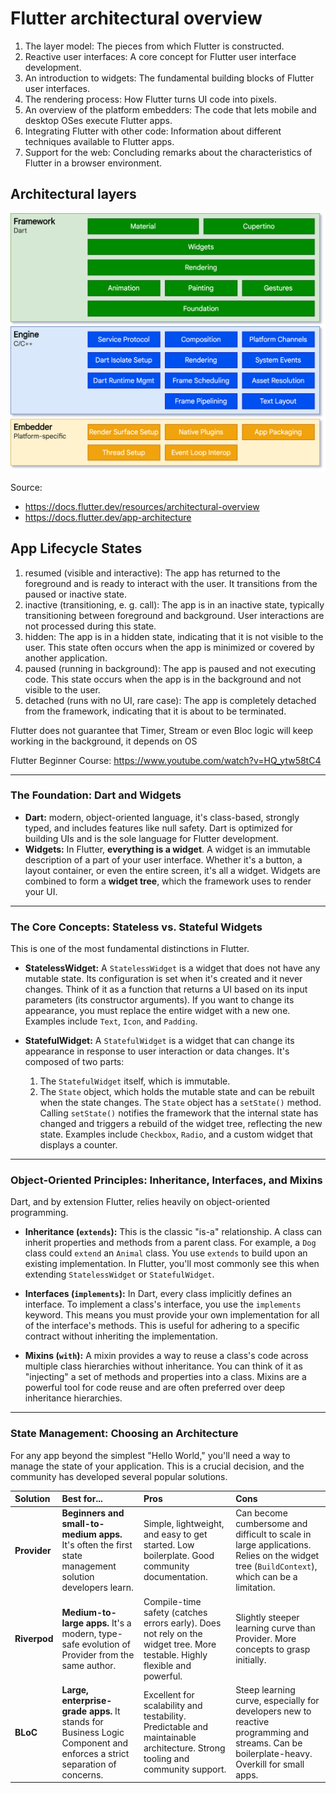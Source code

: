 # Flutter architectural overview

1. The layer model: The pieces from which Flutter is constructed.
2. Reactive user interfaces: A core concept for Flutter user interface development.
3. An introduction to widgets: The fundamental building blocks of Flutter user interfaces.
4. The rendering process: How Flutter turns UI code into pixels.
5. An overview of the platform embedders: The code that lets mobile and desktop OSes execute Flutter apps.
6. Integrating Flutter with other code: Information about different techniques available to Flutter apps.
7. Support for the web: Concluding remarks about the characteristics of Flutter in a browser environment.

## Architectural layers
![alt text](/docs/archdiagram.png)

Source: 
- https://docs.flutter.dev/resources/architectural-overview
- https://docs.flutter.dev/app-architecture

## App Lifecycle States

1. resumed (visible and interactive): The app has returned to the foreground and is ready to interact with the user. It transitions from the paused or inactive state.
2. inactive (transitioning, e. g. call): The app is in an inactive state, typically transitioning between foreground and background. User interactions are not processed during this state.
3. hidden: The app is in a hidden state, indicating that it is not visible to the user. This state often occurs when the app is minimized or covered by another application.
4. paused (running in background): The app is paused and not executing code. This state occurs when the app is in the background and not visible to the user.
5. detached (runs with no UI, rare case): The app is completely detached from the framework, indicating that it is about to be terminated.

Flutter does not guarantee that Timer, Stream or even Bloc logic will keep working in the background, it depends on OS

Flutter Beginner Course: https://www.youtube.com/watch?v=HQ_ytw58tC4

---

### The Foundation: Dart and Widgets

* **Dart:** modern, object-oriented language, it's class-based, strongly typed, and includes features like null safety. Dart is optimized for building UIs and is the sole language for Flutter development.
* **Widgets:** In Flutter, **everything is a widget**. A widget is an immutable description of a part of your user interface. Whether it's a button, a layout container, or even the entire screen, it's all a widget. Widgets are combined to form a **widget tree**, which the framework uses to render your UI.

---

### The Core Concepts: Stateless vs. Stateful Widgets

This is one of the most fundamental distinctions in Flutter.

* **StatelessWidget:** A `StatelessWidget` is a widget that does not have any mutable state. Its configuration is set when it's created and it never changes. Think of it as a function that returns a UI based on its input parameters (its constructor arguments). If you want to change its appearance, you must replace the entire widget with a new one. Examples include `Text`, `Icon`, and `Padding`.

* **StatefulWidget:** A `StatefulWidget` is a widget that can change its appearance in response to user interaction or data changes. It's composed of two parts:
    1.  The `StatefulWidget` itself, which is immutable.
    2.  The `State` object, which holds the mutable state and can be rebuilt when the state changes.
        The `State` object has a `setState()` method. Calling `setState()` notifies the framework that the internal state has changed and triggers a rebuild of the widget tree, reflecting the new state. Examples include `Checkbox`, `Radio`, and a custom widget that displays a counter.

---

### Object-Oriented Principles: Inheritance, Interfaces, and Mixins

Dart, and by extension Flutter, relies heavily on object-oriented programming.

* **Inheritance (`extends`):** This is the classic "is-a" relationship. A class can inherit properties and methods from a parent class. For example, a `Dog` class could `extend` an `Animal` class. You use `extends` to build upon an existing implementation. In Flutter, you'll most commonly see this when extending `StatelessWidget` or `StatefulWidget`.

* **Interfaces (`implements`):** In Dart, every class implicitly defines an interface. To implement a class's interface, you use the `implements` keyword. This means you must provide your own implementation for all of the interface's methods. This is useful for adhering to a specific contract without inheriting the implementation.

* **Mixins (`with`):** A mixin provides a way to reuse a class's code across multiple class hierarchies without inheritance. You can think of it as "injecting" a set of methods and properties into a class. Mixins are a powerful tool for code reuse and are often preferred over deep inheritance hierarchies.

---

### State Management: Choosing an Architecture

For any app beyond the simplest "Hello World," you'll need a way to manage the state of your application. This is a crucial decision, and the community has developed several popular solutions.

| Solution | Best for... | Pros | Cons |
| :--- | :--- | :--- | :--- |
| **Provider** | **Beginners and small-to-medium apps.** It's often the first state management solution developers learn. | Simple, lightweight, and easy to get started. Low boilerplate. Good community documentation. | Can become cumbersome and difficult to scale in large applications. Relies on the widget tree (`BuildContext`), which can be a limitation. |
| **Riverpod** | **Medium-to-large apps.** It's a modern, type-safe evolution of Provider from the same author. | Compile-time safety (catches errors early). Does not rely on the widget tree. More testable. Highly flexible and powerful. | Slightly steeper learning curve than Provider. More concepts to grasp initially. |
| **BLoC** | **Large, enterprise-grade apps.** It stands for Business Logic Component and enforces a strict separation of concerns. | Excellent for scalability and testability. Predictable and maintainable architecture. Strong tooling and community support. | Steep learning curve, especially for developers new to reactive programming and streams. Can be boilerplate-heavy. Overkill for small apps. |